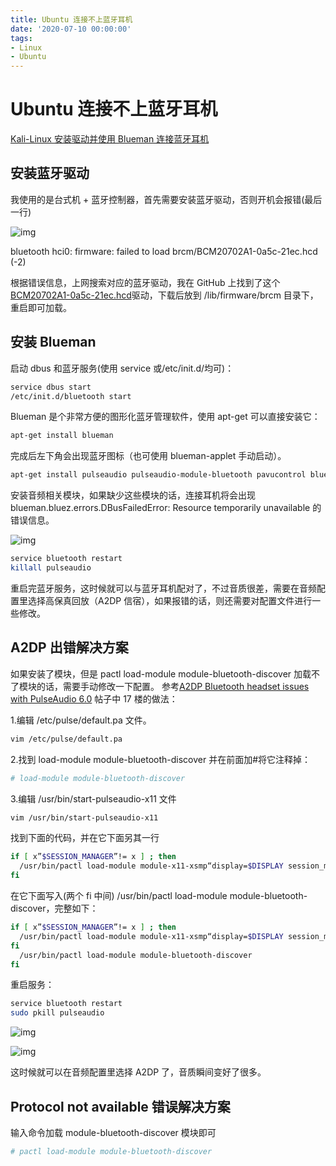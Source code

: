 ```yaml
---
title: Ubuntu 连接不上蓝牙耳机
date: '2020-07-10 00:00:00'
tags:
- Linux
- Ubuntu
---
```

# Ubuntu 连接不上蓝牙耳机

[Kali-Linux 安装驱动并使用 Blueman 连接蓝牙耳机](https://www.cnblogs.com/bobdylan/p/6933784.html)

## 安装蓝牙驱动

我使用的是台式机 + 蓝牙控制器，首先需要安装蓝牙驱动，否则开机会报错(最后一行)

![img](https://images2015.cnblogs.com/blog/866825/201706/866825-20170602155643008-1958706418.jpg)

bluetooth hci0: firmware: failed to load brcm/BCM20702A1-0a5c-21ec.hcd (-2)

根据错误信息，上网搜索对应的蓝牙驱动，我在 GitHub 上找到了这个[BCM20702A1-0a5c-21ec.hcd](https://github.com/winterheart/broadcom-bt-firmware/blob/master/brcm/BCM20702A1-0a5c-21ec.hcd)驱动，下载后放到 /lib/firmware/brcm 目录下，重启即可加载。

## 安装 Blueman

启动 dbus 和蓝牙服务(使用 service 或/etc/init.d/均可)：

```bash
service dbus start
/etc/init.d/bluetooth start
```

Blueman 是个非常方便的图形化蓝牙管理软件，使用 apt-get 可以直接安装它：

```bash
apt-get install blueman
```

完成后左下角会出现蓝牙图标（也可使用 blueman-applet 手动启动）。

```bash
apt-get install pulseaudio pulseaudio-module-bluetooth pavucontrol bluez-firmware
```

安装音频相关模块，如果缺少这些模块的话，连接耳机将会出现
blueman.bluez.errors.DBusFailedError: Resource temporarily unavailable 的错误信息。

![img](https://images2015.cnblogs.com/blog/866825/201706/866825-20170602155720493-1374962365.png)

```bash
service bluetooth restart
killall pulseaudio
```

重启完蓝牙服务，这时候就可以与蓝牙耳机配对了，不过音质很差，需要在音频配置里选择高保真回放（A2DP 信宿），如果报错的话，则还需要对配置文件进行一些修改。

## A2DP 出错解决方案

如果安装了模块，但是 pactl load-module module-bluetooth-discover 加载不了模块的话，需要手动修改一下配置。
参考[A2DP Bluetooth headset issues with PulseAudio 6.0](https://bbs.archlinux.org/viewtopic.php?id=194006)
帖子中 17 楼的做法：

1.编辑 /etc/pulse/default.pa 文件。

```bash
vim /etc/pulse/default.pa
```

2.找到 load-module module-bluetooth-discover 并在前面加#将它注释掉：

```bash
# load-module module-bluetooth-discover
```

3.编辑 /usr/bin/start-pulseaudio-x11 文件

```bash
vim /usr/bin/start-pulseaudio-x11
```

找到下面的代码，并在它下面另其一行

```bash
if [ x”$SESSION_MANAGER”!= x ] ; then
  /usr/bin/pactl load-module module-x11-xsmp“display=$DISPLAY session_manager=$SESSION_MANAGER”> /dev/null
fi
```

在它下面写入(两个 fi 中间) /usr/bin/pactl load-module module-bluetooth-discover，完整如下：

```bash
if [ x”$SESSION_MANAGER”!= x ] ; then
  /usr/bin/pactl load-module module-x11-xsmp“display=$DISPLAY session_manager=$SESSION_MANAGER”> /dev/null
fi
  /usr/bin/pactl load-module module-bluetooth-discover
fi
```

重启服务：

```bash
service bluetooth restart
sudo pkill pulseaudio
```

![img](https://images2015.cnblogs.com/blog/866825/201706/866825-20170602160013211-54447082.png)

![img](https://images2015.cnblogs.com/blog/866825/201706/866825-20170602160031868-239402414.png)

这时候就可以在音频配置里选择 A2DP 了，音质瞬间变好了很多。

## Protocol not available 错误解决方案

输入命令加载 module-bluetooth-discover 模块即可

```bash
# pactl load-module module-bluetooth-discover
```


